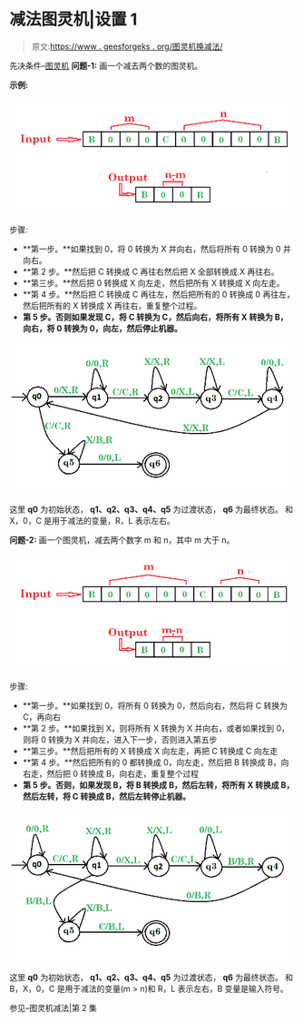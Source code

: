 # 减法图灵机|设置 1

> 原文:[https://www . geesforgeks . org/图灵机换减法/](https://www.geeksforgeeks.org/turing-machine-for-subtraction/)

先决条件–[图灵机](https://www.geeksforgeeks.org/turing-machine/)
**问题-1:** 画一个减去两个数的图灵机。

**示例:**

![](img/31ad7f4f11d196d0384405884c028d3f.png)

步骤:

*   **第一步。**如果找到 0，将 0 转换为 X 并向右，然后将所有 0 转换为 0 并向右。
*   **第 2 步。**然后把 C 转换成 C 再往右然后把 X 全部转换成 X 再往右。
*   **第三步。**然后把 0 转换成 X 向左走，然后把所有 X 转换成 X 向左走。
*   **第 4 步。**然后把 C 转换成 C 再往左，然后把所有的 0 转换成 0 再往左，然后把所有的 X 转换成 X 再往右，重复整个过程。
*   **第 5 步。**否则如果发现 C，将 C 转换为 C，然后向右，将所有 X 转换为 B，向右，将 0 转换为 0，向左，然后**停止机器。**

![](img/f216f0b5344e50a41cef3847e40cbed1.png)

这里 **q0** 为初始状态， **q1、q2、q3、q4、q5** 为过渡状态， **q6** 为最终状态。
和 X，0，C 是用于减法的变量，R，L 表示左右。

**问题-2:** 画一个图灵机，减去两个数字 m 和 n，其中 m 大于 n。

![](img/af07eb8398d1d0123772620a89f04eb8.png)

步骤:

*   **第一步。**如果找到 0，将所有 0 转换为 0，然后向右，然后将 C 转换为 C，再向右
*   **第 2 步。**如果找到 X，则将所有 X 转换为 X 并向右，或者如果找到 0，则将 0 转换为 X 并向左，进入下一步，否则进入第五步
*   **第三步。**然后把所有的 X 转换成 X 向左走，再把 C 转换成 C 向左走
*   **第 4 步。**然后把所有的 0 都转换成 0，向左走，然后把 B 转换成 B，向右走，然后把 0 转换成 B，向右走，重复整个过程
*   **第 5 步。**否则，如果发现 B，将 B 转换成 B，然后左转，将所有 X 转换成 B，然后左转，将 C 转换成 B，然后左转**停止机器。**

![](img/7fe727dbafbcdde41c18a174b61ed126.png)

这里 **q0** 为初始状态， **q1、q2、q3、q4、q5** 为过渡状态， **q6** 为最终状态。
和 B，X，0，C 是用于减法的变量(m > n)和 R，L 表示左右，B 变量是输入符号。

参见–图灵机减法|第 2 集